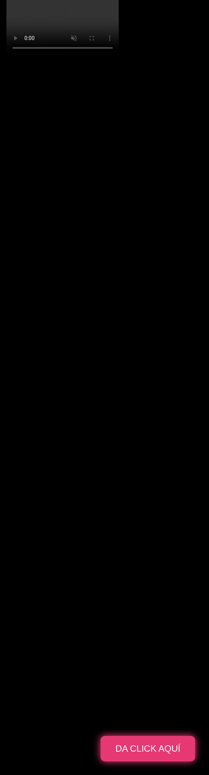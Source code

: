 <!DOCTYPE html>
<html lang="es">
<head>
  <meta charset="UTF-8" />
  <title>linda nocheeeeeeeeee</title>
  <style>
    html, body {
      margin: 0;
      padding: 0;
      height: 100%;
      background: black;
      overflow: hidden;
      font-family: Arial, sans-serif;
      color: white;
      text-align: center;
    }

    /* Video de fondo */
    #bgVideo {
      position: fixed;
      top: 50%;
      left: 50%;
      min-width: 100%;
      min-height: 100%;
      width: auto;
      height: auto;
      transform: translate(-50%, -50%);
      z-index: -1;
      filter: brightness(0.6);
    }

    /* Botón centrado */
    .boton {
      position: absolute;
      top: 50%;
      left: 50%;
      transform: translate(-50%, -50%);
      padding: 20px 40px;
      font-size: 24px;
      background-color: rgba(255, 64, 129, 0.9);
      color: white;
      border: none;
      border-radius: 12px;
      cursor: pointer;
      z-index: 2;
      box-shadow: 0 0 20px #ff4081;
      transition: transform 0.3s;
    }
    .boton:hover {
      transform: translate(-50%, -50%) scale(1.1);
    }

    /* Contenedor del mensaje */
    .mensaje {
      opacity: 0;
      transition: opacity 1s;
      position: absolute;
      top: 20%;
      width: 100%;
      z-index: 2;
    }

    /* Líneas de texto */
    .linea {
      opacity: 0;
      margin: 15px 0;
      transition: opacity 2s ease-in-out;
      font-size: 30px;
      text-shadow: 0 0 15px white;
    }
    .linea.visible {
      opacity: 1 !important;
    }

    /* Contenedor para la animación de la última línea */
    #textoAnimado p {
      margin: 10px 0;
    }
  </style>
</head>
<body>

  <!-- Video de fondo -->
  <video id="bgVideo" autoplay muted loop playsinline>
    <source src="lluvia de estrellas.mp4" type="video/mp4" />
    Tu navegador no soporta video de fondo.
  </video>

  <!-- Botón -->
  <button class="boton" onclick="mostrarMensaje()">DA CLICK AQUÍ</button>

  <!-- Mensaje -->
  <div class="mensaje" id="mensaje">
    <div class="linea" id="linea1">NO TE VI</div>
    <div class="linea" id="linea2">PERO SÉ QUE HOY ESTUVISTE TAN BONITA :D</div>
    <div class="linea" id="linea3">QUE LE DAS CELOS AL CIELO</div>
    <div class="linea" id="linea4">Esperaaaa........</div>
    <div class="linea" id="linea5"><div id="textoAnimado"></div></div>
  </div>

  <!-- Audio -->
  <audio id="musica" src="La Mujer Perfecta.mp3" preload="auto"></audio>

  <script>
    const musica = document.getElementById('musica');

    function mostrarMensaje() {
      // Intentar reproducir audio
      musica.play().catch(err => {
        alert("No se pudo reproducir el audio automáticamente. Por favor, activa el sonido o inténtalo en otro navegador.");
        console.log(err);
      });

      // Ocultar botón
      document.querySelector('.boton').style.display = 'none';

      // Mostrar contenedor mensaje
      const mensaje = document.getElementById('mensaje');
      mensaje.style.opacity = 1;

      // Animar líneas una por una
      setTimeout(() => document.getElementById('linea1').classList.add('visible'), 1000);
      setTimeout(() => document.getElementById('linea2').classList.add('visible'), 4000);
      setTimeout(() => document.getElementById('linea3').classList.add('visible'), 7000);
      setTimeout(() => document.getElementById('linea4').classList.add('visible'), 9000);
      setTimeout(() => escribirLinea5(), 14000);
    }

    // Versos para la última línea animada
    const versos = [
      "En la noche, tu luz es la más brillante.",
      "Más que mil estrellas en el cielo distante.",
      "Tu sonrisa eclipsa la luna y su reflejo,",
      "y tu belleza hace al universo pequeño."
    ];

    function escribirLinea5() {
      const contenedor = document.getElementById("textoAnimado");
      let versoIndex = 0;

      document.getElementById('linea5').classList.add('visible');

      function escribirVerso() {
        if (versoIndex >= versos.length) return;

        const verso = versos[versoIndex];
        let letraIndex = 0;
        const p = document.createElement("p");
        contenedor.appendChild(p);

        const intervalo = setInterval(() => {
          if (letraIndex < verso.length) {
            p.textContent += verso[letraIndex];
            letraIndex++;
          } else {
            clearInterval(intervalo);
            versoIndex++;
            setTimeout(escribirVerso, 500);
          }
        }, 50);
      }

      escribirVerso();
    }
  </script>

</body>
</html>
